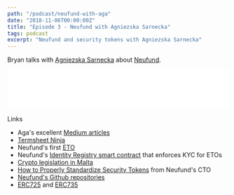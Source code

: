 ```yaml
---
path: "/podcast/neufund-with-aga"
date: "2018-11-06T00:00:00Z"
title: "Episode 3 - Neufund with Agniezska Sarnecka"
tags: podcast
excerpt: "Neufund and security tokens with Agniezska Sarnecka"
---
```


Bryan talks with [Agniezska Sarnecka](https://twitter.com/vanilizer) about [Neufund](https://neufund.org).

<iframe style="border: none" src="//html5-player.libsyn.com/embed/episode/id/7653899/height/90/theme/custom/autoplay/no/autonext/no/thumbnail/yes/preload/no/no_addthis/no/direction/backward/render-playlist/no/custom-color/87A93A/" height="90" width="100%" scrolling="no"  allowfullscreen webkitallowfullscreen mozallowfullscreen oallowfullscreen msallowfullscreen></iframe>

Links

* Aga's excellent [Medium articles](https://medium.com/@agnieszkasa)
* [Termsheet Ninja](https://termsheet.ninja/)
* Neufund's first [ETO](https://blog.neufund.org/first-ever-public-offering-of-equity-on-blockchain-86d8e27c477f)
* Neufund's [Identity Registry smart contract](https://etherscan.io/address/0x98b2d718d96f956d1cdeda013cfd67a797928b13#code) that enforces KYC for ETOs
* [Crypto legislation in Malta](https://www.ccmalta.com/news/malta-blockchain-crypto-legislation)
* [How to Properly Standardize Security Tokens](https://blog.neufund.org/good-protocols-how-to-properly-standardize-security-tokens-95ff83c81c4a) from Neufund's CTO
* [Neufund's Github repositories](https://github.com/neufund)
* [ERC725](https://github.com/ethereum/EIPs/issues/725) and [ERC735](https://github.com/ethereum/EIPs/issues/735)
